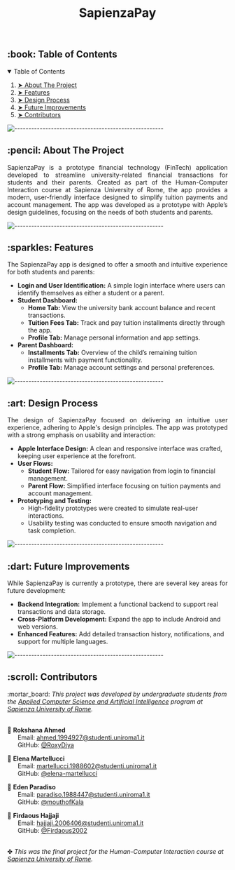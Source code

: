 <h1 align="center"> SapienzaPay </h1>
</br>


<!-- TABLE OF CONTENTS -->
<h2 id="table-of-contents"> :book: Table of Contents</h2>

<details open="open">
  <summary>Table of Contents</summary>
  <ol>
    <li><a href="#about-the-project"> ➤ About The Project</a></li>
    <li><a href="#features"> ➤ Features</a></li>
    <li><a href="#design-process"> ➤ Design Process</a></li>
    <li><a href="#future-improvements"> ➤ Future Improvements</a></li>
    <li><a href="#contributors"> ➤ Contributors</a></li>
  </ol>
</details>

![-----------------------------------------------------](https://raw.githubusercontent.com/andreasbm/readme/master/assets/lines/water.png)

<!-- ABOUT THE PROJECT -->
<h2 id="about-the-project"> :pencil: About The Project</h2>

<p align="justify"> 
  SapienzaPay is a prototype financial technology (FinTech) application developed to streamline university-related financial transactions for students and their parents. Created as part of the Human-Computer Interaction course at Sapienza University of Rome, the app provides a modern, user-friendly interface designed to simplify tuition payments and account management. The app was developed as a prototype with Apple’s design guidelines, focusing on the needs of both students and parents.
</p>

![-----------------------------------------------------](https://raw.githubusercontent.com/andreasbm/readme/master/assets/lines/water.png)

<!-- FEATURES -->
<h2 id="features"> :sparkles: Features</h2>

<p align="justify"> 
  The SapienzaPay app is designed to offer a smooth and intuitive experience for both students and parents:
</p>

<ul>
  <li><b>Login and User Identification:</b> A simple login interface where users can identify themselves as either a student or a parent.</li>
  <li><b>Student Dashboard:</b>
    <ul>
      <li><b>Home Tab:</b> View the university bank account balance and recent transactions.</li>
      <li><b>Tuition Fees Tab:</b> Track and pay tuition installments directly through the app.</li>
      <li><b>Profile Tab:</b> Manage personal information and app settings.</li>
    </ul>
  </li>
  <li><b>Parent Dashboard:</b>
    <ul>
      <li><b>Installments Tab:</b> Overview of the child’s remaining tuition installments with payment functionality.</li>
      <li><b>Profile Tab:</b> Manage account settings and personal preferences.</li>
    </ul>
  </li>
</ul>

![-----------------------------------------------------](https://raw.githubusercontent.com/andreasbm/readme/master/assets/lines/water.png)

<!-- DESIGN PROCESS -->
<h2 id="design-process"> :art: Design Process</h2>

<p align="justify"> 
  The design of SapienzaPay focused on delivering an intuitive user experience, adhering to Apple's design principles. The app was prototyped with a strong emphasis on usability and interaction:
</p>

<ul>
  <li><b>Apple Interface Design:</b> A clean and responsive interface was crafted, keeping user experience at the forefront.</li>
  <li><b>User Flows:</b> 
    <ul>
      <li><b>Student Flow:</b> Tailored for easy navigation from login to financial management.</li>
      <li><b>Parent Flow:</b> Simplified interface focusing on tuition payments and account management.</li>
    </ul>
  </li>
  <li><b>Prototyping and Testing:</b> 
    <ul>
      <li>High-fidelity prototypes were created to simulate real-user interactions.</li>
      <li>Usability testing was conducted to ensure smooth navigation and task completion.</li>
    </ul>
  </li>
</ul>

![-----------------------------------------------------](https://raw.githubusercontent.com/andreasbm/readme/master/assets/lines/water.png)

<!-- FUTURE IMPROVEMENTS -->
<h2 id="future-improvements"> :dart: Future Improvements</h2>

<p align="justify"> 
  While SapienzaPay is currently a prototype, there are several key areas for future development:
</p>

<ul>
  <li><b>Backend Integration:</b> Implement a functional backend to support real transactions and data storage.</li>
  <li><b>Cross-Platform Development:</b> Expand the app to include Android and web versions.</li>
  <li><b>Enhanced Features:</b> Add detailed transaction history, notifications, and support for multiple languages.</li>
</ul>

![-----------------------------------------------------](https://raw.githubusercontent.com/andreasbm/readme/master/assets/lines/water.png)

<!-- CONTRIBUTORS -->

<h2 id="contributors"> :scroll: Contributors</h2>

<p>
  :mortar_board: <i>This project was developed by undergraduate students from the <a href="https://acsai.di.uniroma1.it/">Applied Computer Science and Artificial Intelligence</a> program at <a href="https://www.uniroma1.it/en/">Sapienza University of Rome</a>.</i> <br> <br>
  
  :woman: <b>Rokshana Ahmed</b> <br>
  &nbsp;&nbsp;&nbsp;&nbsp;&nbsp; Email: <a>ahmed.1994927@studenti.uniroma1.it</a> <br>
  &nbsp;&nbsp;&nbsp;&nbsp;&nbsp; GitHub: <a href="https://github.com/RoxyDiya">@RoxyDiya</a> <br>
  
  :woman: <b>Elena Martellucci</b> <br>
  &nbsp;&nbsp;&nbsp;&nbsp;&nbsp; Email: <a>martellucci.1988602@studenti.uniroma1.it</a> <br>
  &nbsp;&nbsp;&nbsp;&nbsp;&nbsp; GitHub: <a href="https://github.com/elena-martellucci">@elena-martellucci</a> <br>

  :man: <b>Eden Paradiso</b> <br>
  &nbsp;&nbsp;&nbsp;&nbsp;&nbsp; Email: <a>paradiso.1988447@studenti.uniroma1.it</a> <br>
  &nbsp;&nbsp;&nbsp;&nbsp;&nbsp; GitHub: <a href="https://github.com/mouthofKala">@mouthofKala</a> <br>

  :woman: <b>Firdaous Hajjaji</b> <br>
  &nbsp;&nbsp;&nbsp;&nbsp;&nbsp; Email: <a>hajjaji.2006406@studenti.uniroma1.it</a> <br>
  &nbsp;&nbsp;&nbsp;&nbsp;&nbsp; GitHub: <a href="https://github.com/Firdaous2002">@Firdaous2002</a> <br>

</p>

<br>
✤ <i>This was the final project for the Human-Computer Interaction course at <a href="https://www.uniroma1.it/en/">Sapienza University of Rome</a>.</i>

